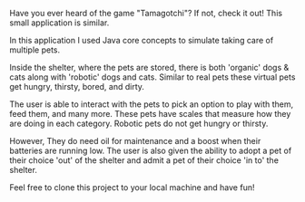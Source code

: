 Have you ever heard of the game "Tamagotchi"? If not, check it out! This small application is similar.

In this application I used Java core concepts to simulate taking care of multiple pets.

Inside the shelter, where the pets are stored, there is both 'organic' dogs & cats along with 'robotic' dogs and cats.
Similar to real pets these virtual pets get hungry, thirsty, bored, and dirty.

The user is able to interact with the pets to pick an option to play with them, feed them, and many more.
These pets have scales that measure how they are doing in each category.
Robotic pets do not get hungry or thirsty.

However, They do need oil for maintenance and a boost when their batteries are running low.
The user is also given the ability to adopt a pet of their choice 'out' of the shelter and admit a pet of their choice 'in to' the shelter.

Feel free to clone this project to your local machine and have fun!
